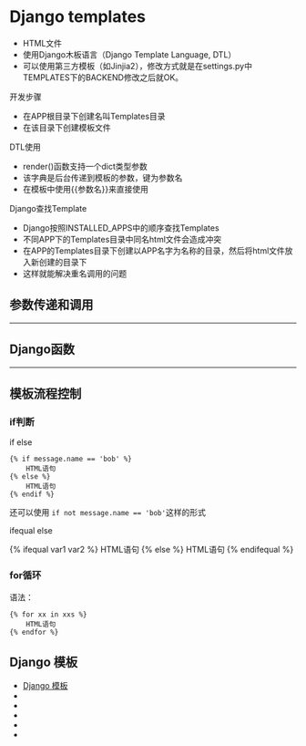# Django templates


* HTML文件
* 使用Django木板语言（Django Template Language, DTL）
* 可以使用第三方模板（如Jinjia2），修改方式就是在settings.py中TEMPLATES下的BACKEND修改之后就OK。

开发步骤
* 在APP根目录下创建名叫Templates目录
* 在该目录下创建模板文件

DTL使用
* render()函数支持一个dict类型参数
* 该字典是后台传递到模板的参数，键为参数名
* 在模板中使用{{参数名}}来直接使用

Django查找Template
* Django按照INSTALLED_APPS中的顺序查找Templates
* 不同APP下的Templates目录中同名html文件会造成冲突
* 在APP的Templates目录下创建以APP名字为名称的目录，然后将html文件放入新创建的目录下
* 这样就能解决重名调用的问题




## 参数传递和调用








-------------------------------------------------------------------
## Django函数









-------------------------------------------------------------------
## 模板流程控制

### if判断

if else
```
{% if message.name == 'bob' %}
    HTML语句
{% else %}
    HTML语句
{% endif %}
```
还可以使用 `if not message.name == 'bob'`这样的形式


ifequal else

\{\% ifequal var1 var2 \%\}
    HTML语句
\{\% else \%\}
    HTML语句
\{\% endifequal \%\}


### for循环

语法：
```
{% for xx in xxs %}
    HTML语句
{% endfor %}
```







## Django 模板
* [Django 模板](https://www.runoob.com/django/django-template.html)
* []()
* []()
* []()
* []()
* []()

